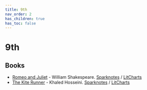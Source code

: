 ```yaml
---
title: 9th
nav_order: 2
has_children: true
has_toc: false
---
```


# 9th
## Books
- [Romeo and Juliet](/9th/Romeo-and-Juliet) - William Shakespeare. [Sparknotes](https://www.sparknotes.com/shakespeare/romeojuliet/) / [LitCharts](https://www.litcharts.com/lit/romeo-and-juliet)
- [The Kite Runner](/9th/The-Kite-Runner) - Khaled Hosseini. [Sparknotes](https://www.sparknotes.com/lit/the-kite-runner/) / [LitCharts](https://www.litcharts.com/lit/the-kite-runner)

<script>if (location.href.endsWith('.html')) window.history.replaceState({}, document.title, location.href.substring(0, location.href.length-5));</script>